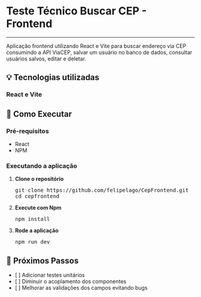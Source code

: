 
<h1>Teste Técnico Buscar CEP - Frontend</h1>
<p></p>
<hr/>

<p>Aplicação frontend utilizando React e Vite para buscar endereço via CEP consumindo a API ViaCEP, salvar um usuário no banco de dados, consultar usuários salvos, editar e deletar.</p>

<h2>💡 Tecnologias utilizadas</h2>

<h3>React e Vite</h3>

<h2>🚀 Como Executar</h2>

<h3>Pré-requisitos</h3>
<ul>
  <li>React</li>
  <li>NPM</li>
</ul>

<h3>Executando a aplicação</h3>

<ol>
  <li><strong>Clone o repositório</strong>
    <pre>git clone https://github.com/felipelago/CepFrontend.git
cd cepfrontend</pre>
  </li>
  
  <li><strong>Execute com Npm</strong>
    <pre>npm install</pre>
  </li>
    <li><strong>Rode a aplicação</strong>
    <pre>npm run dev</pre>
  </li>
</ol>

<h2>📝 Próximos Passos</h2>

<ul>
  <li>[ ] Adicionar testes unitários</li>
  <li>[ ] Diminuir o acoplamento dos componentes</li>
  <li>[ ] Melhorar as validações dos campos evitando bugs</li>
</ul>
